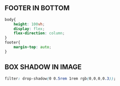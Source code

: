 

## FOOTER IN BOTTOM

```CSS
body{
    height: 100vh;
    display: flex;
    flex-direction: column;
}
footer{
	margin-top: auto;
}
```



## BOX SHADOW IN IMAGE

```CSS
filter: drop-shadow(0 0.5rem 1rem rgb(0,0,0,0.3));
```

